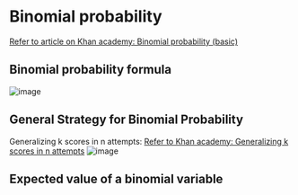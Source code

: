 # Binomial probability

[Refer to article on Khan academy: Binomial probability (basic)](https://www.khanacademy.org/math/ap-statistics/random-variables-ap/modal/a/binomial-probability-basic)

## Binomial probability formula
![image](https://user-images.githubusercontent.com/14041622/44511187-46c97a00-a6e9-11e8-82ec-bf722b3391f0.png)


## General Strategy for Binomial Probability

Generalizing k scores in n attempts:
[Refer to Khan academy: Generalizing k scores in n attempts](https://www.khanacademy.org/math/ap-statistics/random-variables-ap/modal/v/generalizing-k-scores-in-n-attempts)
![image](https://user-images.githubusercontent.com/14041622/44392555-1062f200-a565-11e8-854d-c331560dd408.png)


## Expected value of a binomial variable
